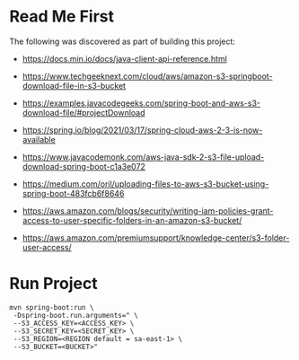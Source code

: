 # Read Me First
The following was discovered as part of building this project:

* https://docs.min.io/docs/java-client-api-reference.html

* https://www.techgeeknext.com/cloud/aws/amazon-s3-springboot-download-file-in-s3-bucket
* https://examples.javacodegeeks.com/spring-boot-and-aws-s3-download-file/#projectDownload
* https://spring.io/blog/2021/03/17/spring-cloud-aws-2-3-is-now-available
* https://www.javacodemonk.com/aws-java-sdk-2-s3-file-upload-download-spring-boot-c1a3e072

* https://medium.com/oril/uploading-files-to-aws-s3-bucket-using-spring-boot-483fcb6f8646
* https://aws.amazon.com/blogs/security/writing-iam-policies-grant-access-to-user-specific-folders-in-an-amazon-s3-bucket/
* https://aws.amazon.com/premiumsupport/knowledge-center/s3-folder-user-access/

# Run Project

```
mvn spring-boot:run \
 -Dspring-boot.run.arguments=" \
 --S3_ACCESS_KEY=<ACCESS_KEY> \
 --S3_SECRET_KEY=<SECRET_KEY> \
 --S3_REGION=<REGION default = sa-east-1> \
 --S3_BUCKET=<BUCKET>"
```